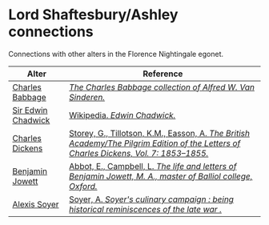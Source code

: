 # Lord Shaftesbury/Ashley connections
Connections with other alters in the Florence Nightingale egonet.

| Alter  | Reference|
| ------------- |------------- |
| [Charles Babbage](https://github.com/altealo/FNTest/blob/master/AltersReferences/CharlesBabbage.md)|[*The Charles Babbage collection of Alfred W. Van Sinderen.*](https://www.jstor.org/stable/40859767?seq=1)|
| [Sir Edwin Chadwick](https://github.com/altealo/FNTest/blob/master/AltersReferences/EdwinChadwick.md)  |[Wikipedia. *Edwin Chadwick.*](https://en.wikipedia.org/wiki/Edwin_Chadwick)|
| [Charles Dickens](https://github.com/altealo/FNTest/blob/master/AltersReferences/CharlesDickens.md)|[Storey, G., Tillotson, K.M., Easson, A. *The British Academy/The Pilgrim Edition of the Letters of Charles Dickens, Vol. 7: 1853–1855.*](https://www.oxfordscholarlyeditions.com/view/10.1093/actrade/9780198114789.book.1/actrade-9780198114789-div1-259)|
| [Benjamin Jowett](https://github.com/altealo/FNTest/blob/master/AltersReferences/BenjaminJowett.md) |[Abbot, E., Campbell, L. *The life and letters of Benjamin Jowett, M. A., master of Balliol college, Oxford.*](https://archive.org/stream/lifelettersofben01abboiala/lifelettersofben01abboiala_djvu.txt)|
| [Alexis Soyer](https://github.com/altealo/FNTest/blob/master/AltersReferences/AlexisSoyer.md) |[Soyer, A. *Soyer's culinary campaign : being historical reminiscences of the late war .*](https://archive.org/stream/soyersculinaryca00soyeuoft/soyersculinaryca00soyeuoft_djvu.txt)|
